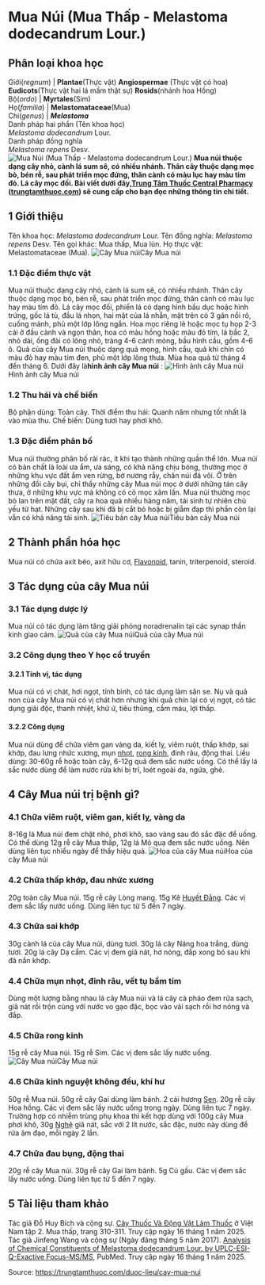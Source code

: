 # Mua Núi (Mua Thấp - Melastoma dodecandrum Lour.)

Phân loại khoa học  
---  
Giới(_regnum_) |  **Plantae**(Thực vật) **Angiospermae** (Thực vật có hoa) **Eudicots**(Thực vật hai lá mầm thật sự) **Rosids**(nhánh hoa Hồng)  
Bộ(_ordo_) | **Myrtales**(Sim)  
Họ(_familia_) | **Melastomataceae**(Mua)  
Chi(_genus_) | **_Melastoma_**  
Danh pháp hai phần (Tên khoa học)  
_Melastoma dodecandrum_ Lour.  
Danh pháp đồng nghĩa  
_Melastoma repens_ Desv.  
![Mua Núi \(Mua Thấp - Melastoma dodecandrum Lour.\)](https://trungtamthuoc.com/images/others/mua-nui-2075.jpg)
**Mua núi thuộc dạng cây nhỏ, cành lá sum sê, có nhiều nhánh. Thân cây thuộc dạng mọc bò, bén rễ, sau phát triển mọc đứng, thân cành có màu lục hay màu tím đỏ. Lá cây mọc đối. Bài viết dưới đây,[Trung Tâm Thuốc Central Pharmacy](https://trungtamthuoc.com/ "Trung Tâm Thuốc Central Pharmacy") ([trungtamthuoc.com](https://trungtamthuoc.com/ "trungtamthuoc.com")) sẽ cung cấp cho bạn đọc những thông tin chi tiết.**
##  1 Giới thiệu
Tên khoa học: _Melastoma dodecandrum_ Lour.
Tên đồng nghĩa: _Melastoma repens_ Desv.
Tên gọi khác: Mua thấp, Mua lùn.
Họ thực vật: Melastomataceae (Mua).
![Cây Mua núi](https://trungtamthuoc.com/images/item/mua-nui-0.jpg)Cây Mua núi
### 1.1 Đặc điểm thực vật
Mua núi thuộc dạng cây nhỏ, cành lá sum sê, có nhiều nhánh. Thân cây thuộc dạng mọc bò, bén rễ, sau phát triển mọc đứng, thân cành có màu lục hay màu tím đỏ.
Lá cây mọc đối, phiến lá có dạng hình bầu dục hoặc hình trứng, gốc lá tù, đầu lá nhọn, hai mặt của lá nhẵn, mặt trên có 3 gân nổi rõ, cuống mảnh, phủ một lớp lông ngắn.
Hoa mọc riêng lẻ hoặc mọc tụ họp 2-3 cái ở đầu cành và ngọn thân, hoa có màu hồng hoặc màu đỏ tím, lá bắc 2, nhỏ dài, ống đài có lông nhỏ, tràng 4-6 cánh mỏng, bầu hình cầu, gồm 4-6 ô.
Quả của cây Mua núi thuộc dạng quả mọng, hình cầu, quả khi chín có màu đỏ hay màu tím đen, phủ một lớp lông thưa.
Mùa hoa quả từ tháng 4 đến tháng 6.
Dưới đây là**hình ảnh cây Mua núi** :
![Hình ảnh cây Mua núi](https://trungtamthuoc.com/images/item/mua-nui-1.jpg)Hình ảnh cây Mua núi
### 1.2 Thu hái và chế biến
Bộ phận dùng: Toàn cây.
Thời điểm thu hái: Quanh năm nhưng tốt nhất là vào mùa thu.
Chế biến: Dùng tươi hay phơi khô.
### 1.3 Đặc điểm phân bố
Mua núi thường phân bố rải rác, ít khi tạo thành những quần thể lớn. Mua núi có bản chất là loài ưa ẩm, ưa sáng, có khả năng chịu bóng, thường mọc ở những khu vực đất ẩm ven rừng, bờ nương rẫy, chân núi đá vôi. Ở trên những đồi cây bụi, chỉ thấy những cây Mua núi mọc ở dưới những tán cây thưa, ở những khu vực mà không có cỏ mọc xâm lấn. Mua núi thường mọc bò lan trên mặt đất, cây ra hoa quả nhiều hàng năm, tái sinh tự nhiên chủ yếu từ hạt. Những cây sau khi đã bị cắt bỏ hoặc bị giẫm đạp thì phần còn lại vẫn có khả năng tái sinh.
![Tiêu bản cây Mua núi](https://trungtamthuoc.com/images/item/mua-nui-2.jpg)Tiêu bản cây Mua núi
##  2 Thành phần hóa học
Mua núi có chứa axit béo, axit hữu cơ, [Flavonoid](https://trungtamthuoc.com/hoat-chat/flavonoid "Flavonoid"), tanin, triterpenoid, steroid.
##  3 Tác dụng của cây Mua núi
### 3.1 Tác dụng dược lý
Mua núi có tác dụng làm tăng giải phóng noradrenalin tại các synap thần kinh giao cảm.
![Quả của cây Mua núi](https://trungtamthuoc.com/images/item/mua-nui-4.jpg)Quả của cây Mua núi
### 3.2 Công dụng theo Y học cổ truyền
#### 3.2.1 Tính vị, tác dụng
Mua núi có vị chát, hơi ngọt, tính bình, có tác dụng làm săn se. Nụ và quả non của cây Mua núi có vị chát hơn nhưng khi quả chín lại có vị ngọt, có tác dụng giải độc, thanh nhiệt, khử ứ, tiêu thũng, cầm máu, lợi thấp.
#### 3.2.2 Công dụng
Mua núi dùng để chữa viêm gan vàng da, kiết lỵ, viêm ruột, thấp khớp, sai khớp, đau lưng nhức xương, mụn [nhọt](https://trungtamthuoc.com/bai-viet/nhot "nhọt"), [rong kinh](https://trungtamthuoc.com/bai-viet/rong-kinh-rong-huyet "rong kinh"), đinh râu, động thai.
Liều dùng: 30-60g rễ hoặc toàn cây, 6-12g quả đem sắc nước uống.
Có thể lấy lá sắc nước dùng để làm nước rửa khi bị trĩ, loét ngoài da, ngứa, ghẻ.
##  4 Cây Mua núi trị bệnh gì?
### 4.1 Chữa viêm ruột, viêm gan, kiết lỵ, vàng da
8-16g lá Mua núi đem chặt nhỏ, phơi khô, sao vàng sau đó sắc đặc để uống.
Có thể dùng 12g rễ cây Mua thấp, 12g lá Mỏ quạ đem sắc nước uống.
Nên dùng liên tục nhiều ngày để thấy hiệu quả.
![Hoa của cây Mua núi](https://trungtamthuoc.com/images/item/mua-nui-5.jpg)Hoa của cây Mua núi
### 4.2 Chữa thấp khớp, đau nhức xương
20g toàn cây Mua núi.
15g rễ cây Lòng mang.
15g Kê [Huyết Đằng](https://trungtamthuoc.com/duoc-lieu/ke-huyet-dang "Huyết Đằng").
Các vị đem sắc lấy nước uống.
Dùng liên tục từ 5 đến 7 ngày.
### 4.3 Chữa sai khớp
30g cành lá của cây Mua núi, dùng tươi.
30g lá cây Náng hoa trắng, dùng tươi.
20g lá cây Dạ cẩm.
Các vị đem giã nát, hơ nóng, đắp xong bó sau khi đã nắn khớp.
### 4.4 Chữa mụn nhọt, đinh râu, vết tụ bầm tím
Dùng một lượng bằng nhau lá cây Mua núi và lá cây cà pháo đem rửa sạch, giã nát rồi trộn cùng với nước vo gạo đặc, bọc vào vải sạch rồi hơ nóng và đắp.
### 4.5 Chữa rong kinh
15g rễ cây Mua núi.
15g rễ Sim.
Các vị đem sắc lấy nước uống.
![Cây Mua núi](https://trungtamthuoc.com/images/item/mua-nui-6.jpg)Cây Mua núi
### 4.6 Chữa kinh nguyệt không đều, khí hư
50g rễ Mua núi.
50g rễ cây Gai dùng làm bánh.
2 cái hương [Sen](https://trungtamthuoc.com/duoc-lieu/sen-14 "Sen").
20g rễ cây Hoa hồng.
Các vị đem sắc lấy nước uống trong ngày.
Dùng liên tục 7 ngày.
Trường hợp có nhiễm trùng phụ khoa thì kết hợp dùng với 100g cây Mua phơi khô, 30g [Nghệ](https://trungtamthuoc.com/duoc-lieu/nghe-21 "Nghệ") giã nát, sắc với 2 lít nước, sắc đặc, nước này dùng để rửa âm đạo, mỗi ngày 2 lần.
### 4.7 Chữa đau bụng, động thai
20g rễ cây Mua núi.
30g rễ cây Gai làm bánh.
5g Củ gấu.
Các vị đem sắc lấy nước uống.
Dùng liên tục từ 5 đến 7 ngày.
##  5 Tài liệu tham khảo
Tác giả Đỗ Huy Bích và cộng sự. [Cây Thuốc Và Động Vật Làm Thuốc](https://trungtamthuoc.com/bai-viet/doc-online-va-tai-mien-phi-pdf-sach-cay-thuoc-va-dong-vat-lam-thuoc-o-viet-nam "Cây Thuốc Và Động Vật Làm Thuốc") ở Việt Nam tập 2. Mua thấp, trang 310-311. Truy cập ngày 16 tháng 1 năm 2025.
Tác giả Jinfeng Wang và cộng sự (Ngày đăng tháng 5 năm 2017). [Analysis of Chemical Constituents of Melastoma dodecandrum Lour. by UPLC-ESI-Q-Exactive Focus-MS/MS](https://pubmed.ncbi.nlm.nih.gov/28304342/), PubMed. Truy cập ngày 16 tháng 1 năm 2025.


Source: https://trungtamthuoc.com/duoc-lieu/cay-mua-nui